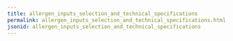 ```yaml
---
title: allergen_inputs_selection_and_technical_specifications
permalink: allergen_inputs_selection_and_technical_specifications.html
jsonid: allergen_inputs_selection_and_technical_specifications
---
```

